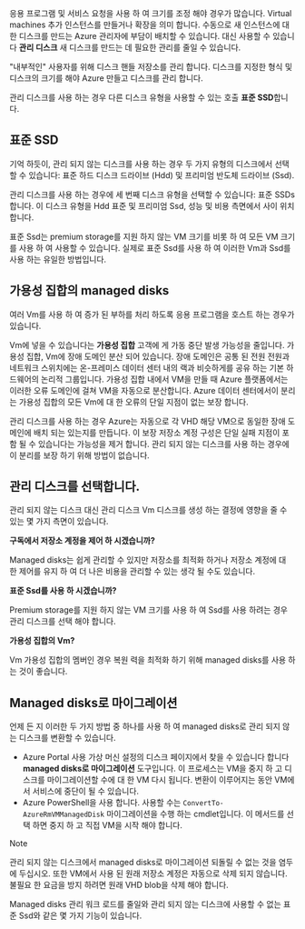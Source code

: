 응용 프로그램 및 서비스 요청을 사용 하 여 크기를 조정 해야 경우가 많습니다. Virtual machines 추가 인스턴스를 만들거나 확장을 의미 합니다. 수동으로 새 인스턴스에 대 한 디스크를 만드는 Azure 관리자에 부담이 배치할 수 있습니다. 대신 사용할 수 있습니다 **관리 디스크** 새 디스크를 만드는 데 필요한 관리를 줄일 수 있습니다.

"내부적인" 사용자를 위해 디스크 핸들 저장소를 관리 합니다. 디스크를 지정한 형식 및 디스크의 크기를 해야 Azure 만들고 디스크를 관리 합니다. 

관리 디스크를 사용 하는 경우 다른 디스크 유형을 사용할 수 있는 호출 **표준 SSD**합니다.

## <a name="standard-ssds"></a>표준 SSD

기억 하듯이, 관리 되지 않는 디스크를 사용 하는 경우 두 가지 유형의 디스크에서 선택할 수 있습니다: 표준 하드 디스크 드라이브 (Hdd) 및 프리미엄 반도체 드라이브 (Ssd).

관리 디스크를 사용 하는 경우에 세 번째 디스크 유형을 선택할 수 있습니다: 표준 SSDs 합니다. 이 디스크 유형을 Hdd 표준 및 프리미엄 Ssd, 성능 및 비용 측면에서 사이 위치 합니다.

표준 Ssd는 premium storage를 지원 하지 않는 VM 크기를 비롯 하 여 모든 VM 크기를 사용 하 여 사용할 수 있습니다. 실제로 표준 Ssd를 사용 하 여 이러한 Vm과 Ssd를 사용 하는 유일한 방법입니다.

## <a name="managed-disks-in-availability-sets"></a>가용성 집합의 managed disks

여러 Vm를 사용 하 여 증가 된 부하를 처리 하도록 응용 프로그램을 호스트 하는 경우가 있습니다.

Vm에 넣을 수 있습니다는 **가용성 집합** 고객에 게 가동 중단 발생 가능성을 줄입니다. 가용성 집합, Vm에 장애 도메인 분산 되어 있습니다. 장애 도메인은 공통 된 전원 전원과 네트워크 스위치에는 온-프레미스 데이터 센터 내의 랙과 비슷하게를 공유 하는 기본 하드웨어의 논리적 그룹입니다. 가용성 집합 내에서 VM을 만들 때 Azure 플랫폼에서는 이러한 오류 도메인에 걸쳐 VM을 자동으로 분산합니다. Azure 데이터 센터에서이 분리는 가용성 집합의 모든 Vm에 대 한 오류의 단일 지점이 없는 보장 합니다.

관리 디스크를 사용 하는 경우 Azure는 자동으로 각 VHD 해당 VM으로 동일한 장애 도메인에 배치 되는 있는지를 만듭니다. 이 보장 저장소 계정 구성은 단일 실패 지점이 포함 될 수 있습니다는 가능성을 제거 합니다. 관리 되지 않는 디스크를 사용 하는 경우에이 분리를 보장 하기 위해 방법이 없습니다.

## <a name="choosing-managed-disks"></a>관리 디스크를 선택합니다.

관리 되지 않는 디스크 대신 관리 디스크 Vm 디스크를 생성 하는 결정에 영향을 줄 수 있는 몇 가지 측면이 있습니다.

**구독에서 저장소 계정을 제어 하 시겠습니까?**

Managed disks는 쉽게 관리할 수 있지만 저장소를 최적화 하거나 저장소 계정에 대 한 제어를 유지 하 여 더 나은 비용을 관리할 수 있는 생각 될 수도 있습니다.

**표준 Ssd를 사용 하 시겠습니까?** 

Premium storage를 지원 하지 않는 VM 크기를 사용 하 여 Ssd를 사용 하려는 경우 관리 디스크를 선택 해야 합니다.

**가용성 집합의 Vm?** 

Vm 가용성 집합의 멤버인 경우 복원 력을 최적화 하기 위해 managed disks를 사용 하는 것이 좋습니다.

## <a name="migrating-to-managed-disks"></a>Managed disks로 마이그레이션

언제 든 지 이러한 두 가지 방법 중 하나를 사용 하 여 managed disks로 관리 되지 않는 디스크를 변환할 수 있습니다.

- Azure Portal 사용 가상 머신 설정의 디스크 페이지에서 찾을 수 있습니다 합니다 **managed disks로 마이그레이션** 도구입니다. 이 프로세스는 VM을 중지 하 고 디스크를 마이그레이션할 수에 대 한 VM 다시 됩니다. 변환이 이루어지는 동안 VM에서 서비스에 중단이 될 수 있습니다.
- Azure PowerShell을 사용 합니다. 사용할 수는 `ConvertTo-AzureRmVMManagedDisk` 마이그레이션을 수행 하는 cmdlet입니다. 이 메서드를 선택 하면 중지 하 고 직접 VM을 시작 해야 합니다.
  
> [!Note]
> 관리 되지 않는 디스크에서 managed disks로 마이그레이션 되돌릴 수 없는 것을 염두에 두십시오. 또한 VM에서 사용 된 원래 저장소 계정은 자동으로 삭제 되지 않습니다. 불필요 한 요금을 방지 하려면 원래 VHD blob을 삭제 해야 합니다. 

Managed disks 관리 워크 로드를 줄일와 관리 되지 않는 디스크에 사용할 수 없는 표준 Ssd와 같은 몇 가지 기능이 있습니다.

